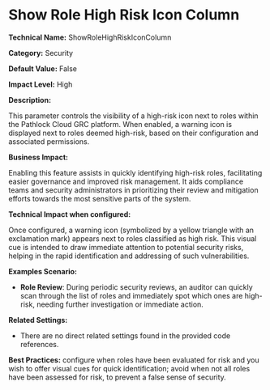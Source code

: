 # Show Role High Risk Icon Column

**Technical Name:** ShowRoleHighRiskIconColumn

**Category:** Security

**Default Value:** False

**Impact Level:** High

**Description:**

This parameter controls the visibility of a high-risk icon next to roles within the Pathlock Cloud GRC platform. When enabled, a warning icon is displayed next to roles deemed high-risk, based on their configuration and associated permissions.

**Business Impact:**

Enabling this feature assists in quickly identifying high-risk roles, facilitating easier governance and improved risk management. It aids compliance teams and security administrators in prioritizing their review and mitigation efforts towards the most sensitive parts of the system.

**Technical Impact when configured:**

Once configured, a warning icon (symbolized by a yellow triangle with an exclamation mark) appears next to roles classified as high risk. This visual cue is intended to draw immediate attention to potential security risks, helping in the rapid identification and addressing of such vulnerabilities.

**Examples Scenario:**

- **Role Review**: During periodic security reviews, an auditor can quickly scan through the list of roles and immediately spot which ones are high-risk, needing further investigation or immediate action.

**Related Settings:**

- There are no direct related settings found in the provided code references. 

**Best Practices:** configure when roles have been evaluated for risk and you wish to offer visual cues for quick identification; avoid when not all roles have been assessed for risk, to prevent a false sense of security.